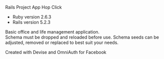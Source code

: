 Rails Project App
Hop Click

* Ruby version
2.6.3
* Rails version 
5.2.3

Basic office and life management application.  
Schema must be dropped and reloaded before use.
Schema seeds can be adjusted, removed or replaced to best suit your needs.

Created with Devise and OmniAuth for Facebook
